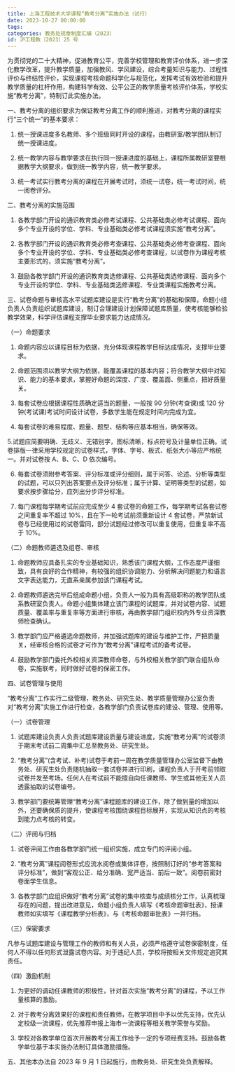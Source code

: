 ```yaml
---
title: 上海工程技术大学课程“教考分离”实施办法（试行）
date: 2023-10-27 00:00:00
tags: 
categories: 教务处规章制度汇编（2023）
id: 沪工程教〔2023〕25 号
---
```


为贯彻党的二十大精神，促进教育公平，完善学校管理和教育评价体系，进一步深化教学改革，提升教学质量，加强教风、学风建设，综合考量知识与能力、过程性评价与终结性评价，实现课程考核命题科学化与规范化，发挥考试有效检验和提升教学质量的杠杆作用，构建科学有效、公平公正的教学质量考核评价体系，学校实施“教考分离”，特制订此实施办法。

一、教考分离的组织要求为保证教考分离工作的顺利推进，对教考分离的课程实行“三个统一”的基本要求：

1. 统一授课进度多名教师、多个班级同时开设的课程，由教研室/教学团队制订统一授课进度。

2. 统一教学内容与教学要求在执行同一授课进度的基础上，课程所属教研室要根据教学大纲要求，做到统一教学内容，统一教学要求。

3. 统一考试实行教考分离的课程在开展考试时，须统一试卷，统一考试时间，统一阅卷评分。

二、教考分离的实施范围

1. 各教学部门开设的通识教育类必修考试课程、公共基础类必修考试课程、面向多个专业开设的学位、学科、专业基础类必修考试课程须实施“教考分离”。

2. 各教学部门开设的通识教育类必修考查课程、公共基础类必修考查课程、面向多个专业开设的学位、学科、专业基础类必修考查课程，以试卷作为课程考核主要形式的，须实施“教考分离”。

3. 鼓励各教学部门开设的通识教育类选修课程、公共基础类选修课程、面向多个专业开设的学位、学科、专业基础类选修课程、专业类课程实施教考分离。

三、试卷命题与审核高水平试题库建设是实行“教考分离”的基础和保障，命题小组负责人负责组织试题库建设，制订合理建设计划保障试题库质量，使考核能够检验教学效果，科学评估课程支撑毕业要求能力达成情况。

（一）命题要求

1. 命题内容应以课程目标为依据，充分体现课程教学目标达成情况，支撑毕业要求。

2. 命题范围须以教学大纲为依据，能覆盖课程的基本内容；符合教学大纲中对知识、能力的基本要求，掌握好命题的深度、广度、覆盖面、侧重点，把好质量关。

3. 每套试卷应根据课程性质确定适当的题量，一般按 90 分钟(考查课)或 120 分钟(考试课)考试时间设计试卷，多数学生能在规定时间内完成为宜。

4. 每套试卷的难易程度、题量、题型、结构等应基本相当，确保等效。

5.试题应简要明确、无歧义、无错别字，图标清晰，标点符号及计量单位正确。试卷排版一律采用学校规定的试卷样式，字体、字号、板式、纸张大小等应严格统一。并对试卷按 A、B、C、D 依次编号。

6. 每套试卷须附参考答案、评分标准或评分细则，属于问答、论述、分析等类型的试题，可以只列出答案要点及评分标准；属于计算、证明等类型的试题，如要求按步骤给分，应列出分步评分标准。

7. 每门课程每学期考试前应完成至少 4 套试卷的命题工作，每学期考试各套试卷之间重复率不超过 10%，且在下一轮考试前须重新设计 4 套试卷，严禁新试卷与已经使用过的试卷雷同，部分试题经过修改可以重复使用，但重复率不高于 10%。

（二）命题教师遴选及组卷、审核

1. 命题教师应具备扎实的专业基础知识，熟悉该门课程大纲，工作态度严谨细致，具有良好的合作精神，有较强的组织协调能力、分析解决问题能力和语言文字表达能力，无直系亲属参加该门课程考试。

2. 命题教师遴选完毕后组成命题小组，负责人一般为具有高级职称的教学团队或系教研室负责人。命题小组集体建立该门课程的试题库，并对试卷内容、试题质量、覆盖率与重复率等方面进行审核，再由教学部门组织校内外专业资深教师检查确认。

3. 教学部门应严格遴选命题教师，并加强试题库的建设与维护工作，严把质量关，经审核合格的试卷才可作为“教考分离”课程考试的备考试卷。

4. 鼓励教学部门委托外校相关资深教师命卷，与外校相关教学部门联合组队命卷，实施联考，同时做好试卷的保密工作。

四、试卷管理与使用

“教考分离”工作实行二级管理，教务处、研究生处、教学质量管理办公室负责对“教考分离”实施工作进行检查，各教学部门负责试卷库的建设、管理、使用等。

（一）试卷管理

1. 试题库建设负责人负责试题库建设质量与建设进度，实施“教考分离”的试卷须于期末考试前二周集中汇总至教务处、研究生处。

2. “教考分离”(含考试、补考)试卷于考前一周在教学质量管理办公室监督下由教务处、研究生处负责随机抽取一套试卷并进行印刷，课程负责人于开考前领取试卷并发至考场。任何人在考试前不能擅自向任课教师、学生或其他无关人员透露抽取的试卷编号。

3. 教学部门要统筹管理“教考分离”课程题库的建设工作，除了做到量的增加以外，还要确保质的提升，使课程考核围绕课程目标展开，实现从知识点的考核到能力点考核的转变。

（二）评阅与归档

1. 试卷评阅工作由各教学部门统一组织实施，成立专门的评阅小组。

2. “教考分离”课程阅卷形式应流水阅卷或集体评卷，按照制订好的“参考答案和评分标准”，做到“客观公正、给分准确、宽严适当、前后一致”。阅卷前密封卷面学生信息。

3. 各教学部门应组织做好“教考分离”试卷的集中核查与成绩核分工作，认真梳理存在的问题，提出改进意见，命题小组负责人填写《考核命题审批表》，授课教师如实填写《课程教学分析表》，与《考核命题审批表》一并归档。

（三）保密要求

凡参与试题库建设与管理工作的教师和有关人员，必须严格遵守试卷保密制度，任何人不得以任何形式泄露试卷内容。对于违纪人员，学校将按相关文件规定追究其责任。

（四）激励机制

1. 为更好的调动任课教师的积极性，针对首次实施“教考分离”的课程，予以工作量核算的激励。

2. 对于教考分离效果好的课程和责任教师，在教学项目中予以优先支持，优先认定校级一流课程，优先推荐申报上海市一流课程等相关教学荣誉与奖励。

3. 学校对各教学单位首次开展教考分离工作给予一定的专项经费支持。鼓励各教学单位基于本实施办法制订具体激励措施。

五、其他本办法自 2023 年 9 月 1 日起施行，由教务处、研究生处负责解释。
